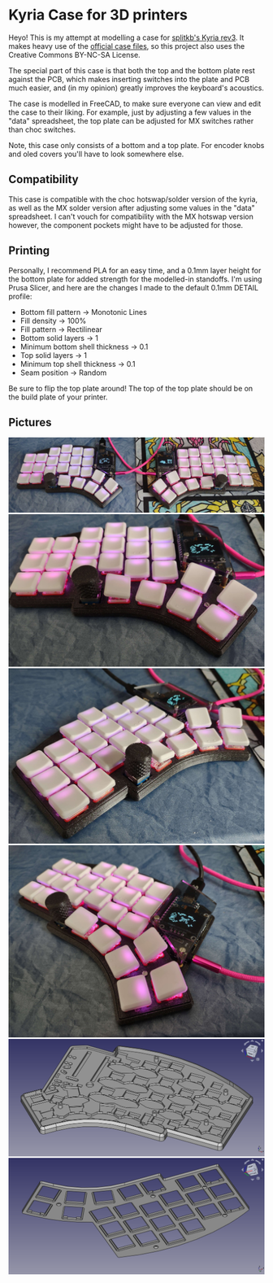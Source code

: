 # Kyria Case for 3D printers

Heyo! This is my attempt at modelling a case for [splitkb's Kyria rev3](https://splitkb.com/collections/keyboard-kits/products/kyria-rev3-pcb-kit). It makes heavy use of the [official case files](https://github.com/splitkb/kyria), so this project also uses the Creative Commons BY-NC-SA License.

The special part of this case is that both the top and the bottom plate rest against the PCB, which makes inserting switches into the plate and PCB much easier, and (in my opinion) greatly improves the keyboard's acoustics.

The case is modelled in FreeCAD, to make sure everyone can view and edit the case to their liking. For example, just by adjusting a few values in the "data" spreadsheet, the top plate can be adjusted for MX switches rather than choc switches.

Note, this case only consists of a bottom and a top plate. For encoder knobs and oled covers you'll have to look somewhere else.


## Compatibility

This case is compatible with the choc hotswap/solder version of the kyria, as well as the MX solder version after adjusting some values in the "data" spreadsheet. I can't vouch for compatibility with the MX hotswap version however, the component pockets might have to be adjusted for those.


## Printing

Personally, I recommend PLA for an easy time, and a 0.1mm layer height for the bottom plate for added strength for the modelled-in standoffs. I'm using Prusa Slicer, and here are the changes I made to the default 0.1mm DETAIL profile:

 - Bottom fill pattern            -> Monotonic Lines
 - Fill density                   -> 100%
 - Fill pattern                   -> Rectilinear
 - Bottom solid layers            -> 1
 - Minimum bottom shell thickness -> 0.1
 - Top solid layers               -> 1
 - Minimum top shell thickness    -> 0.1
 - Seam position                  -> Random

Be sure to flip the top plate around! The top of the top plate should be on the build plate of your printer.


## Pictures

![Kyria Case Photo 1](pics/Pic1.jpg)
![Kyria Case Photo 2](pics/Pic2.jpg)
![Kyria Case Photo 3](pics/Pic3.jpg)
![Kyria Case Photo 4](pics/Pic4.jpg)
![Kyria Case Photo 5](pics/Pic5.png)
![Kyria Case Photo 6](pics/Pic6.png)
